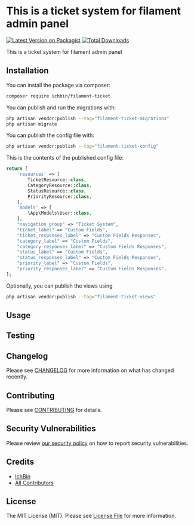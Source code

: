 # This is a ticket system for filament admin panel

[![Latest Version on Packagist](https://img.shields.io/packagist/v/ichbin/filament-ticket.svg?style=flat-square)](https://packagist.org/packages/ichbin/filament-ticket)
[![Total Downloads](https://img.shields.io/packagist/dt/ichbin/filament-ticket.svg?style=flat-square)](https://packagist.org/packages/ichbin/filament-ticket)

This is a ticket system for filament admin panel

## Installation

You can install the package via composer:

```bash
composer require ichbin/filament-ticket
```

You can publish and run the migrations with:

```bash
php artisan vendor:publish --tag="filament-ticket-migrations"
php artisan migrate
```

You can publish the config file with:

```bash
php artisan vendor:publish --tag="filament-ticket-config"
```

This is the contents of the published config file:

```php
return [
    'resources' => [
        TicketResource::class,
        CategoryResource::class,
        StatusResource::class,
        PriorityResource::class,
    ],
    'models' => [
        \App\Models\User::class,
    ],
    "navigation_group" => "Ticket System",
    "ticket_label" => "Custom Fields",
    "ticket_responses_label" => "Custom Fields Responses",
    "category_label" => "Custom Fields",
    "category_responses_label" => "Custom Fields Responses",
    "status_label" => "Custom Fields",
    "status_responses_label" => "Custom Fields Responses",
    "priority_label" => "Custom Fields",
    "priority_responses_label" => "Custom Fields Responses",
];
```

Optionally, you can publish the views using

```bash
php artisan vendor:publish --tag="filament-ticket-views"
```

## Usage

## Testing

## Changelog

Please see [CHANGELOG](CHANGELOG.md) for more information on what has changed recently.

## Contributing

Please see [CONTRIBUTING](CONTRIBUTING.md) for details.

## Security Vulnerabilities

Please review [our security policy](../../security/policy) on how to report security vulnerabilities.

## Credits

- [IchBin](https://www.gametracker.ro)
- [All Contributors](../../contributors)

## License

The MIT License (MIT). Please see [License File](LICENSE.md) for more information.
